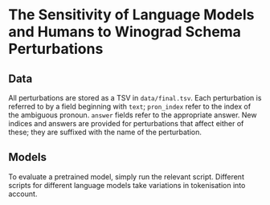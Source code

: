 #  The Sensitivity of Language Models and Humans to Winograd Schema Perturbations 

## Data
All perturbations are stored as a TSV in `data/final.tsv`. Each perturbation is referred to by a field beginning with `text`; `pron_index` refer to the index of the ambiguous pronoun. `answer` fields refer to the appropriate answer. New indices and answers are provided for perturbations that affect either of these; they are suffixed with the name of the perturbation.

## Models
To evaluate a pretrained model, simply run the relevant script. Different scripts for different language models take variations in tokenisation into account.

